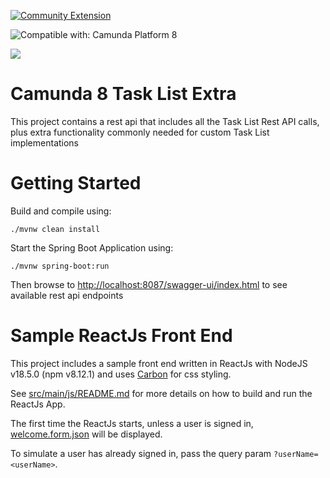 [![Community Extension](https://img.shields.io/badge/Community%20Extension-An%20open%20source%20community%20maintained%20project-FF4700)](https://github.com/camunda-community-hub/community)

![Compatible with: Camunda Platform 8](https://img.shields.io/badge/Compatible%20with-Camunda%20Platform%208-0072Ce)

[![](https://img.shields.io/badge/Lifecycle-Proof%20of%20Concept-blueviolet)](https://github.com/Camunda-Community-Hub/community/blob/main/extension-lifecycle.md#proof-of-concept-)

# Camunda 8 Task List Extra

This project contains a rest api that includes all the Task List Rest API calls, plus extra functionality commonly
needed for custom Task List implementations

# Getting Started

Build and compile using:

```shell
./mvnw clean install
```

Start the Spring Boot Application using:

```shell
./mvnw spring-boot:run
```

Then browse to [http://localhost:8087/swagger-ui/index.html](http://localhost:8087/swagger-ui/index.html) to see available
rest api endpoints

# Sample ReactJs Front End

This project includes a sample front end written in ReactJs with NodeJS v18.5.0 (npm v8.12.1) and uses [Carbon](https://github.com/carbon-design-system/carbon) for css styling.

See [src/main/js/README.md](src/main/js/README.md) for more details on how to build and run the ReactJs App.

The first time the ReactJs starts, unless a user is signed in, [welcome.form.json](src/main/js/src/forms/welcome.form.json) will be displayed.

To simulate a user has already signed in, pass the query param `?userName=<userName>`.


